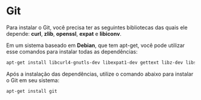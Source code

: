 # Git

Para instalar o Git, você precisa ter as seguintes bibliotecas das quais ele depende: **curl**, **zlib**, **openssl**, **expat** e **libiconv**.

Em um sistema baseado em **Debian**, que tem apt-get, você pode utilizar esse comandos para instalar todas as dependências:

```bash
apt-get install libcurl4-gnutls-dev libexpat1-dev gettext libz-dev libssl-dev
```

Após a instalação das dependências, utilize o comando abaixo para instalar o Git em seu sistema:

```bash
apt-get install git
```




